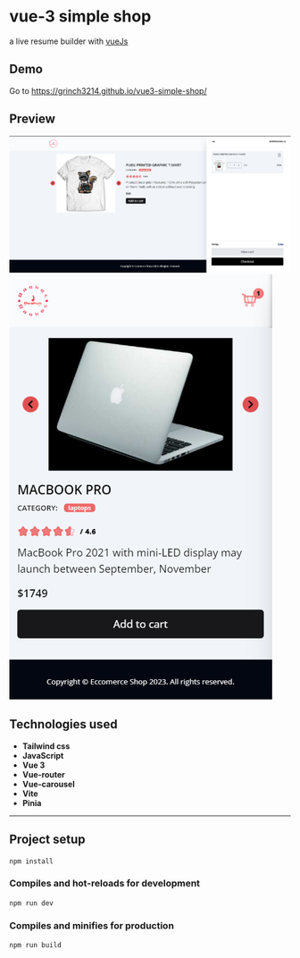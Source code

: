 # vue-3 simple shop

a live resume builder with [vueJs](http://vuejs.org)

## Demo
 Go to https://grinch3214.github.io/vue3-simple-shop/

 ## Preview

![screenshot](https://github.com/Grinch3214/vue3-simple-shop/blob/main/screenshots/2.png)
![screenshot](https://github.com/Grinch3214/vue3-simple-shop/blob/main/screenshots/3.png)

## Technologies used

- **Tailwind css**
- **JavaScript**
- **Vue 3**
- **Vue-router**
- **Vue-carousel**
- **Vite**
- **Pinia**

---

## Project setup
```
npm install
```

### Compiles and hot-reloads for development
```
npm run dev
```

### Compiles and minifies for production
```
npm run build
```

